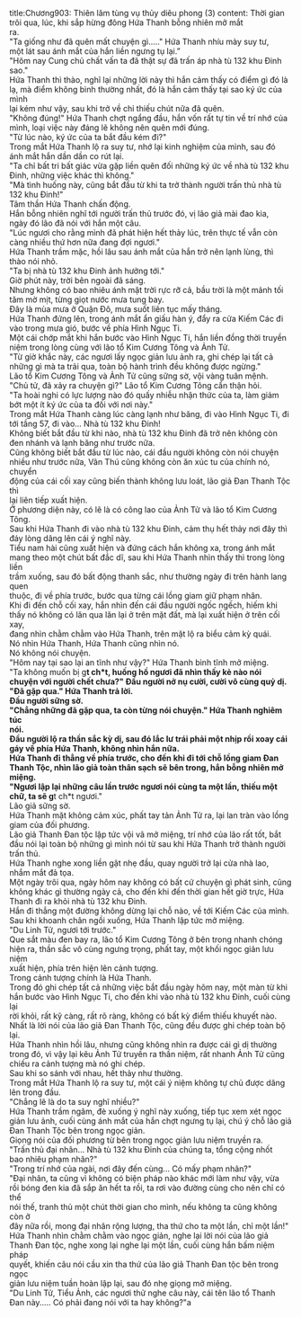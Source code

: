 title:Chương903: Thiên lâm tùng vụ thủy diêu phong (3)
content:
Thời gian trôi qua, lúc, khi sắp hừng đông Hứa Thanh bỗng nhiên mở mắt<br>ra.<br>"Ta giống như đã quên mất chuyện gì....." Hứa Thanh nhíu mày suy tư,<br>một lát sau ánh mắt của hắn liền ngưng tụ lại.”<br>"Hôm nay Cung chủ chất vấn ta đã thật sự đã trấn áp nhà tù 132 khu Đinh<br>sao."<br>Hứa Thanh thì thào, nghĩ lại những lời này thì hắn cảm thấy có điểm gì đó là<br>lạ, mà điểm không bình thường nhất, đó là hắn cảm thấy tại sao ký ức của mình<br>lại kém như vậy, sau khi trở về chỉ thiếu chút nữa đã quên.<br>"Không đúng!" Hứa Thanh chợt ngẩng đầu, hắn vốn rất tự tin về trí nhớ của<br>mình, loại việc này đáng lẽ không nên quên mới đúng.<br>"Từ lúc nào, ký ức của ta bắt đầu kém đi?"<br>Trong mắt Hứa Thanh lộ ra suy tư, nhớ lại kinh nghiệm của mình, sau đó<br>ánh mắt hắn dần dần co rút lại.<br>"Ta chỉ bất tri bất giác vừa gặp liền quên đối những ký ức về nhà tù 132 khu<br>Đinh, những việc khác thì không."<br>"Mà tình huống này, cũng bắt đầu từ khi ta trở thành người trấn thủ nhà tù<br>132 khu Đinh!"<br>Tâm thần Hứa Thanh chấn động.<br>Hắn bỗng nhiên nghĩ tới người trấn thủ trước đó, vị lão giả mài đao kia,<br>ngày đó lão đã nói với hắn một câu.<br>"Lúc ngươi cho rằng mình đã phát hiện hết thảy lúc, trên thực tế vẫn còn<br>càng nhiều thứ hơn nữa đang đợi ngươi."<br>Hứa Thanh trầm mặc, hồi lâu sau ánh mắt của hắn trở nên lạnh lùng, thì<br>thào nói nhỏ.<br>"Ta bị nhà tù 132 khu Đinh ảnh hưởng tới."<br>Giờ phút này, trời bên ngoài đã sáng.<br>Nhưng không có bao nhiêu ánh mặt trời rực rỡ cả, bầu trời là một mảnh tối<br>tăm mờ mịt, từng giọt nước mưa tung bay.<br>Đây là mùa mưa ở Quận Đô, mưa suốt liên tục mấy tháng.<br>Hứa Thanh đứng lên, trong ánh mắt ẩn giấu hàn ý, đẩy ra cửa Kiếm Các đi<br>vào trong mưa gió, bước về phía Hình Ngục Ti.<br>Một cái chớp mắt khi hắn bước vào Hình Ngục Ti, hắn liền đồng thời truyền<br>niệm trong lòng cùng với lão tổ Kim Cương Tông và Ảnh Tử.<br>"Từ giờ khắc này, các ngươi lấy ngọc giản lưu ảnh ra, ghi chép lại tất cả<br>những gì mà ta trải qua, toàn bộ hành trình đều không được ngừng."<br>Lão tổ Kim Cương Tông và Ảnh Tử cũng sững sờ, vội vàng tuân mệnh.<br>"Chủ tử, đã xảy ra chuyện gì?" Lão tổ Kim Cương Tông cẩn thận hỏi.<br>"Ta hoài nghi có lực lượng nào đó quấy nhiễu nhận thức của ta, làm giảm<br>bớt một ít ký ức của ta đối với nơi này."<br>Trong mắt Hứa Thanh càng lúc càng lạnh như băng, đi vào Hình Ngục Ti, đi<br>tới tầng 57, đi vào... Nhà tù 132 khu Đinh!<br>Không biết bắt đầu từ khi nào, nhà tù 132 khu Đinh đã trở nên không còn<br>đen nhánh và lạnh băng như trước nữa.<br>Cũng không biết bắt đầu từ lúc nào, cái đầu người không còn nói chuyện<br>nhiều như trước nữa, Vân Thú cũng không còn ăn xúc tu của chính nó, chuyển<br>động của cái cối xay cũng biến thành không lưu loát, lão giả Đan Thanh Tộc thì<br>lại liên tiếp xuất hiện.<br>Ở phương diện này, có lẽ là có công lao của Ảnh Tử và lão tổ Kim Cương<br>Tông.<br>Sau khi Hứa Thanh đi vào nhà tù 132 khu Đinh, cảm thụ hết thảy nơi đây thì<br>đáy lòng dâng lên cái ý nghĩ này.<br>Tiểu nam hài cũng xuất hiện và đứng cách hắn không xa, trong ánh mắt<br>mang theo một chút bất đắc dĩ, sau khi Hứa Thanh nhìn thấy thì trong lòng liền<br>trầm xuống, sau đó bất động thanh sắc, như thường ngày đi trên hành lang quen<br>thuộc, đi về phía trước, bước qua từng cái lồng giam giữ phạm nhân.<br>Khi đi đến chỗ cối xay, hắn nhìn đến cái đầu người ngốc ngếch, hiếm khi<br>thấy nó không có lăn qua lăn lại ở trên mặt đất, mà lại xuất hiện ở trên cối xay,<br>đang nhìn chằm chằm vào Hứa Thanh, trên mặt lộ ra biểu cảm kỳ quái.<br>Nó nhìn Hứa Thanh, Hứa Thanh cũng nhìn nó.<br>Nó không nói chuyện.<br>"Hôm nay tại sao lại an tĩnh như vậy?" Hứa Thanh bình tĩnh mở miệng.<br>"Ta không muốn bị g**t ch*t, huống hồ ngươi đã nhìn thấy kẻ nào nói<br>chuyện với người chết chưa?" Đầu người nở nụ cười, cười vô cùng quỷ dị.<br>"Đã gặp qua." Hứa Thanh trả lời.<br>Đầu người sững sờ.<br>"Chẳng những đã gặp qua, ta còn từng nói chuyện." Hứa Thanh nghiêm túc<br>nói.<br>Đầu người lộ ra thần sắc kỳ dị, sau đó lắc lư trái phải một nhịp rồi xoay cái<br>gáy về phía Hứa Thanh, không nhìn hắn nữa.<br>Hứa Thanh đi thẳng về phía trước, cho đến khi đi tới chỗ lồng giam Đan<br>Thanh Tộc, nhìn lão giả toàn thân sạch sẽ bên trong, hắn bỗng nhiên mở miệng.<br>"Ngươi lập lại những câu lần trước ngươi nói cùng ta một lần, thiếu một<br>chữ, ta sẽ g**t ch*t ngươi."<br>Lão giả sững sờ.<br>Hứa Thanh mặt không cảm xúc, phất tay tản Ảnh Tử ra, lại lan tràn vào lồng<br>giam của đối phương.<br>Lão giả Thanh Đan tộc lập tức vội vã mở miệng, trí nhớ của lão rất tốt, bắt<br>đầu nói lại toàn bộ những gì mình nói từ sau khi Hứa Thanh trở thành người<br>trấn thủ.<br>Hứa Thanh nghe xong liền gật nhẹ đầu, quay người trở lại cửa nhà lao,<br>nhắm mắt đả tọa.<br>Một ngày trôi qua, ngày hôm nay không có bất cứ chuyện gì phát sinh, cũng<br>không khác gì thường ngày cả, cho đến khi đến thời gian hết giờ trực, Hứa<br>Thanh đi ra khỏi nhà tù 132 khu Đinh.<br>Hắn đi thẳng một đường không dừng lại chỗ nào, về tới Kiếm Các của mình.<br>Sau khi khoanh chân ngồi xuống, Hứa Thanh lập tức mở miệng.<br>"Du Linh Tử, ngươi tới trước."<br>Que sắt màu đen bay ra, lão tổ Kim Cương Tông ở bên trong nhanh chóng<br>hiện ra, thần sắc vô cùng ngưng trọng, phất tay, một khối ngọc giản lưu niệm<br>xuất hiện, phía trên hiện lên cảnh tượng.<br>Trong cảnh tượng chính là Hứa Thanh.<br>Trong đó ghi chép tất cả những việc bắt đầu ngày hôm nay, một màn từ khi<br>hắn bước vào Hình Ngục Ti, cho đến khi vào nhà tù 132 khu Đinh, cuối cùng lại<br>rời khỏi, rất kỹ càng, rất rõ ràng, không có bất kỳ điểm thiếu khuyết nào.<br>Nhất là lời nói của lão giả Đan Thanh Tộc, cũng đều được ghi chép toàn bộ<br>lại.<br>Hứa Thanh nhìn hồi lâu, nhưng cũng không nhìn ra được cái gì dị thường<br>trong đó, vì vậy lại kêu Ảnh Tử truyền ra thần niệm, rất nhanh Ảnh Tử cũng<br>chiếu ra cảnh tượng mà nó ghi chép.<br>Sau khi so sánh với nhau, hết thảy như thường.<br>Trong mắt Hứa Thanh lộ ra suy tư, một cái ý niệm không tự chủ được dâng<br>lên trong đầu.<br>"Chẳng lẽ là do ta suy nghĩ nhiều?"<br>Hứa Thanh trầm ngâm, đè xuống ý nghĩ này xuống, tiếp tục xem xét ngọc<br>giản lưu ảnh, cuối cùng ánh mắt của hắn chợt ngưng tụ lại, chú ý chỗ lão giả<br>Đan Thanh Tộc bên trong ngọc giản.<br>Giọng nói của đối phương từ bên trong ngọc giản lưu niệm truyền ra.<br>"Trấn thủ đại nhân... Nhà tù 132 khu Đinh của chúng ta, tổng cộng nhốt<br>bao nhiêu phạm nhân?"<br>"Trong trí nhớ của ngài, nơi đây đến cùng... Có mấy phạm nhân?"<br>"Đại nhân, ta cũng vì không có biện pháp nào khác mới làm như vậy, vừa<br>rồi bóng đen kia đã sắp ăn hết ta rồi, ta rơi vào đường cùng cho nên chỉ có thể<br>nói thế, tranh thủ một chút thời gian cho mình, nếu không ta cũng không còn ở<br>đây nữa rồi, mong đại nhân rộng lượng, tha thứ cho ta một lần, chỉ một lần!"<br>Hứa Thanh nhìn chằm chằm vào ngọc giản, nghe lại lời nói của lão giả<br>Thanh Đan tộc, nghe xong lại nghe lại một lần, cuối cùng hắn bấm niệm pháp<br>quyết, khiến câu nói cầu xin tha thứ của lão giả Thanh Đan tộc bên trong ngọc<br>giản lưu niệm tuần hoàn lập lại, sau đó nhẹ giọng mở miệng.<br>"Du Linh Tử, Tiểu Ảnh, các ngươi thử nghe câu này, cái tên lão tổ Thanh<br>Đan này..... Có phải đang nói với ta hay không?"a